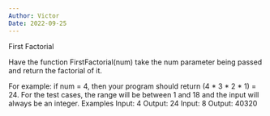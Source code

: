 ```yaml
---
Author: Victor
Date: 2022-09-25
---
```


First Factorial


Have the function FirstFactorial(num) take the num parameter being passed and return the factorial of it. 

For example: if num = 4, then your program should return (4 * 3 * 2 * 1) = 24. For the test cases, the range will be between 1 and 18 and the input will always be an integer.
Examples
Input: 4
Output: 24
Input: 8
Output: 40320